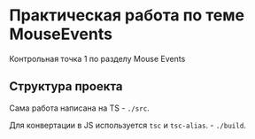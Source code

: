 # Практическая работа по теме MouseEvents

Контрольная точка 1 по разделу Mouse Events

## Структура проекта

Сама работа написана на TS - `./src`.

Для конвертации в JS используется `tsc` и `tsc-alias`. - `./build`.